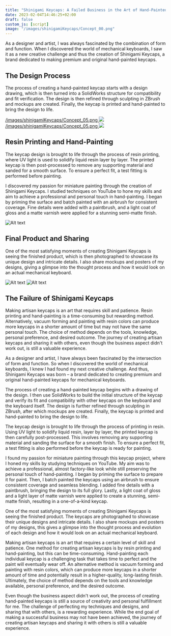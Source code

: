 ```yaml
---
title: "Shinigami Keycaps: A Failed Business in the Art of Hand-Painted Keycaps"
date: 2023-02-04T14:46:25+02:00
draft: false
custom_js: [script]
image: "/images/shinigamiKeycaps/Concept_00.png"
---
```


As a designer and artist, I was always fascinated by the combination of form and function. When I discovered the world of mechanical keyboards, I saw it as a new creative challenge and thus the creation of Shinigami Keycaps, a brand dedicated to making premium and original hand-painted keycaps.
## The Design Process
The process of creating a hand-painted keycap starts with a design drawing, which is then turned into a SolidWorks structure for compatibility and fit verification. The design is then refined through sculpting in ZBrush and mockups are created. Finally, the keycap is printed and hand-painted to bring the design to life.

<a href="#" onpointerenter="showImage(this)" onpointerleave="hideImage(this)">
  /images/shinigamiKeycaps/Concept_05.png
  <img src="/images/shinigamiKeycaps/Concept_00.png">
</a>
<a href="#" onpointerenter="showImage(this)" onpointerleave="hideImage(this)">
  /images/shinigamiKeycaps/Concept_05.png
  <img src="/images/shinigamiKeycaps/Concept_05.png">
</a>


<!-- ![alt](/images/shinigamiKeycaps/Concept_05.png) -->


## Resin Printing and Hand-Painting

The keycap design is brought to life through the process of resin printing, where UV light is used to solidify liquid resin layer by layer. The printed keycap is then post-processed to remove any supporting material and sanded for a smooth surface. To ensure a perfect fit, a test fitting is performed before painting.

I discovered my passion for miniature painting through the creation of Shinigami Keycaps. I studied techniques on YouTube to hone my skills and aim to achieve a professional and personal touch in hand-painting. I began by priming the surface and batch painted with an airbrush for consistent coverage. Fine details were added with a paintbrush, and a light coat of gloss and a matte varnish were applied for a stunning semi-matte finish.

![Alt text](/images/shinigamiKeycaps/About_full.png)

## Final Product and Sharing

One of the most satisfying moments of creating Shinigami Keycaps is seeing the finished product, which is then photographed to showcase its unique design and intricate details. I also share mockups and posters of my designs, giving a glimpse into the thought process and how it would look on an actual mechanical keyboard.

![Alt text]( /images/shinigamiKeycaps/RedDemonProductImage05.png)
![Alt text]( /images/shinigamiKeycaps/Poster_Making_full.png)

## The Failure of Shinigami Keycaps

Making artisan keycaps is an art that requires skill and patience. Resin printing and hand-painting is a time-consuming but rewarding method. Alternatively, vacuum forming and painting with resin colors can produce more keycaps in a shorter amount of time but may not have the same personal touch. The choice of method depends on the tools, knowledge, personal preference, and desired outcome. The journey of creating artisan keycaps and sharing it with others, even though the business aspect didn't work out, is still a valuable experience.



As a designer and artist, I have always been fascinated by the intersection of form and function. So when I discovered the world of mechanical keyboards, I knew I had found my next creative challenge. And thus, Shinigami Keycaps was born – a brand dedicated to creating premium and original hand-painted keycaps for mechanical keyboards.

The process of creating a hand-painted keycap begins with a drawing of the design. I then use SolidWorks to build the initial structure of the keycap and verify its fit and compatibility with other keycaps on the keyboard and the keyboard itself. The design is further refined through sculpting in ZBrush, after which mockups are created. Finally, the keycap is printed and hand-painted to bring the design to life.

The keycap design is brought to life through the process of printing in resin. Using UV light to solidify liquid resin, layer by layer, the printed keycap is then carefully post-processed. This involves removing any supporting material and sanding the surface for a smooth finish. To ensure a perfect fit, a test fitting is also performed before the keycap is ready for painting.

I found my passion for miniature painting through this keycap project, where I honed my skills by studying techniques on YouTube. My aim was to achieve a professional, almost factory-like look while still preserving the personal touch of hand-painting. I began by priming the surface to prepare it for paint. Then, I batch painted the keycaps using an airbrush to ensure consistent coverage and seamless blending. I added fine details with a paintbrush, bringing the design to its full glory. Lastly, a light coat of gloss and a light layer of matte varnish were applied to create a stunning, semi-matte finish, resulting in a one-of-a-kind keycap.

One of the most satisfying moments of creating Shinigami Keycaps is seeing the finished product. The keycaps are photographed to showcase their unique designs and intricate details. I also share mockups and posters of my designs, this gives a glimpse into the thought process and evolution of each design and how it would look on an actual mechanical keyboard.

Making artisan keycaps is an art that requires a certain level of skill and patience. One method for creating artisan keycaps is by resin printing and hand-painting, but this can be time-consuming. Hand-painting each individual keycap is a challenging task that takes time to perfect and the paint will eventually wear off. An alternative method is vacuum forming and painting with resin colors, which can produce more keycaps in a shorter amount of time and potentially result in a higher-quality, long-lasting finish. Ultimately, the choice of method depends on the tools and knowledge available, personal preference, and the desired outcome.

Even though the business aspect didn't work out, the process of creating hand-painted keycaps is still a source of creativity and personal fulfillment for me. The challenge of perfecting my techniques and designs, and sharing that with others, is a rewarding experience. While the end goal of making a successful business may not have been achieved, the journey of creating artisan keycaps and sharing it with others is still a valuable experience.









